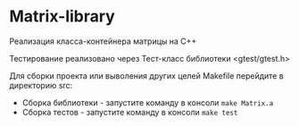 # Matrix-library

Реализация класса-контейнера матрицы на С++

Тестирование реализовано через Тест-класс библиотеки <gtest/gtest.h>

Для сборки проекта или выволения других целей Makefile перейдите в директорию src:
- Сборка библиотеки - запустите команду в консоли `make Matrix.a`
- Сборка тестов - запустите команду в консоли `make test`
